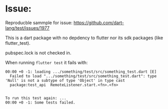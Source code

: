 # Issue:

Reproducble sammple for issue: https://github.com/dart-lang/test/issues/1977

This is a dart package with no depdency to flutter nor its sdk packages (like flutter_test).

pubspec.lock is not checked in.

When running `flutter test` it fails with:

```
00:00 +0 -1: loading .../something/test/src/something_test.dart [E]                                                                                                                                                                                                                                                                                                                                  
  Failed to load ".../something/test/src/something_test.dart": type 'Null' is not a subtype of type 'Object' in type cast
  package:test_api  RemoteListener.start.<fn>.<fn>
  

To run this test again: ...
00:00 +0 -1: Some tests failed.    
```
